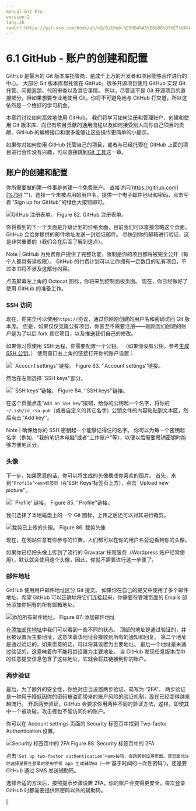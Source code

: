```yaml
---
manual:Git Pro
version:2
lang:zh
rawUrl:https://git-scm.com/book/zh/v2/GitHub-%E8%B4%A6%E6%88%B7%E7%9A%84%E5%88%9B%E5%BB%BA%E5%92%8C%E9%85%8D%E7%BD%AE#ch07-git-tools
---
```



# 6.1 GitHub - 账户的创建和配置


GitHub 是最大的 Git 版本库托管商，是成千上万的开发者和项目能够合作进行的中心。 大部分 Git 版本库都托管在 GitHub，很多开源项目使用 GitHub 实现 Git 托管、问题追踪、代码审查以及其它事情。 所以，尽管这不是 Git 开源项目的直接部分，但如果想要专业地使用 Git，你将不可避免地与 GitHub 打交道，所以这依然是一个绝好的学习机会。



本章将讨论如何高效地使用 GitHub。 我们将学习如何注册和管理账户、创建和使用 Git 版本库、向已有项目贡献的通用流程以及如何接受别人向你自己项目的贡献、GitHub 的编程接口和很多能够让这些操作更简单的小提示。



如果你对如何使用 GitHub 托管自己的项目，或者与已经托管在 GitHub 上面的项目进行合作没有兴趣，可以直接跳到[Git 工具](%733  "")这一章。


## 账户的创建和配置<a name="_账户的创建和配置"></a>


你所需要做的第一件事是创建一个免费账户。 直接访问[https://github.com](%734  "")，选择一个未被占用的用户名，提供一个电子邮件地址和密码，点击写着`‘Sign up for GitHub’&#39;的绿色大按钮即可。


![GitHub 注册表单。](%726.png "")
Figure 82. GitHub 注册表单。



你将看到的下一个页面是升级计划的价格页面，目前我们可以直接忽略这个页面。 GitHub 会给你提供的邮件地址发送一封验证邮件。 尽快到你的邮箱进行验证，这是非常重要的（我们会在后面了解到这点）。


Note | GitHub 为免费账户提供了完整功能，限制是你的项目都将被完全公开（每个人都具有读权限）。 GitHub 的付费计划可以让你拥有一定数目的私有项目，不过本书将不涉及这部分内容。 




点击屏幕左上角的 Octocat 图标，你将来到控制面板页面。 现在，你已经做好了使用 GitHub 的准备工作。



### SSH 访问<a name="_ssh_访问"></a>


现在，你完全可以使用`https://`协议，通过你刚刚创建的用户名和密码访问 Git 版本库。 但是，如果仅仅克隆公有项目，你甚至不需要注册——刚刚我们创建的账户是为了以后 fork 其它项目，以及推送我们自己的修改。




如果你习惯使用 SSH 远程，你需要配置一个公钥。 （如果你没有公钥，参考[生成 SSH 公钥](%735  "")。） 使用窗口右上角的链接打开你的账户设置：


![``Account settings''链接。](%727.png "")
Figure 83. ‘`Account settings’&#39;链接。



然后在左侧选择`‘SSH keys’&#39;部分。


![``SSH keys''链接。](%729.png "")
Figure 84. ‘`SSH keys’&#39;链接。



在这个页面点击“`Add an SSH key`”按钮，给你的公钥起一个名字，将你的`~/.ssh/id_rsa.pub`（或者自定义的其它名字）公钥文件的内容粘贴到文本区，然后点击`‘Add key’&#39;。


Note | 确保给你的 SSH 密钥起一个能够记得住的名字。 你可以为每一个密钥起名字（例如，“我的笔记本电脑”或者“工作账户”等），以便以后需要吊销密钥时能够方便地区分。 




### 头像<a name="r_personal_avatar"></a>


下一步，如果愿意的话，你可以将生成的头像换成你喜欢的图片。 首先，来到`‘Profile’<em>标签页（在`‘SSH Keys</em>&#39;标签页上方），点击``Upload new picture’&#39;。


![``Profile''链接。](%732.png "")
Figure 85. ‘`Profile’&#39;链接。



我们选择了本地磁盘上的一个 Git 图标，上传之后还可以对其进行裁剪。


![裁剪已上传的头像。](%731.png "")
Figure 86. 裁剪头像



现在，在网站任意有你参与的位置，人们都可以在你的用户名旁边看到你的头像。




如果你已经把头像上传到了流行的 Gravatar 托管服务（Wordpress 账户经常使用），默认就会使用这个头像，因此，你就不需要进行这一步骤了。




### 邮件地址<a name="_邮件地址"></a>


GitHub 使用用户邮件地址区分 Git 提交。 如果你在自己的提交中使用了多个邮件地址，希望 GitHub 可以正确地将它们连接起来，你需要在管理页面的 Emails 部分添加你拥有的所有邮箱地址。


![添加所有邮件地址。](%730.png "")
Figure 87. 添加邮件地址



在[添加邮件地址](%736  "")中我们可以看到一些不同的状态。 顶部的地址是通过验证的，并且被设置为主要地址，这意味着该地址会接收到所有的通知和回复。 第二个地址是通过验证的，如果愿意的话，可以将其设置为主要地址。 最后一个地址是未通过验证的，这意味着你不能将其设置为主要地址。 当 GitHub 发现任意版本库中的任意提交信息包含了这些地址，它就会将其链接到你的账户。




### 两步验证<a name="_两步验证"></a>


最后，为了额外的安全性，你绝对应当设置两步验证，简写为 “2FA”。 两步验证是一种用于降低因你的密码被盗而带来的账户风险的验证机制，现在已经变得越来越流行。 开启两步验证，GitHub 会要求你用两种不同的验证方法，这样，即使其中一个被攻破，攻击者也不能访问你的账户。




你可以在 Account settings 页面的 Security 标签页中找到 Two-factor Authentication 设置。


![Security 标签页中的 2FA](%728.png "")
Figure 88. Security 标签页中的 2FA



点击`‘Set up two-factor authentication’<em>按钮，会跳转到设置页面。该页面允许你选择是要在登录时使用手机 app 生成辅助码（一种`‘基于时间的一次性密码</em>’），还是要 GitHub 通过 SMS 发送辅助码。




选择合适的方法后，按照提示步骤设置 2FA，你的账户会变得更安全，每次登录 GitHub 时都需要提供除密码以外的辅助码。



|


